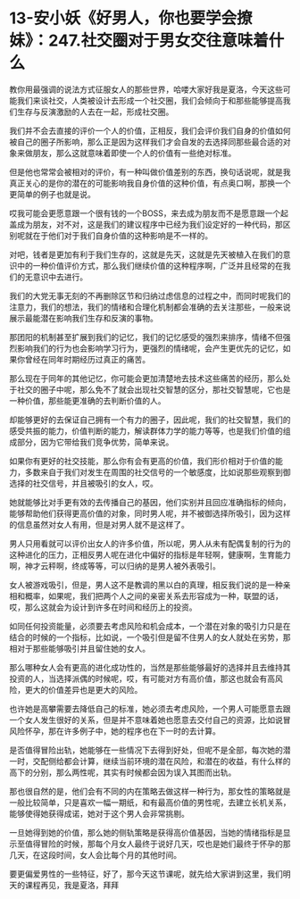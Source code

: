 # 13-安小妖《好男人，你也要学会撩妹》：247.社交圈对于男女交往意味着什么

教你用最强调的说法方式征服女人的那些世界，哈喽大家好我是夏洛，今天这些可能我们来谈社交，人类被设计去形成一个社交圈，我们会倾向于和那些能够提高我们生存与反演激励的人去在一起，形成社交圈。

我们并不会去直接的评价一个人的价值，正相反，我们会评价我们自身的价值如何被自己的圈子所影响，那么正是因为这样我们才会自发的去选择同那些最合适的对象来做朋友，那么这就意味着即使一个人的价值有一些绝对标准。

但是他也常常会被相对的评价，有一种叫做价值差别的东西，换句话说呢，就是我真正关心的是你的潜在的可能影响我自身价值的这种价值，有点奥口啊，那换一个更简单的例子也就是说。

哎我可能会更愿意跟一个很有钱的一个BOSS，来去成为朋友而不是愿意跟一个起盖成为朋友，对不对，这是我们的建议程序中已经为我们设定好的一种代码，那区别呢就在于他们对于我们自身价值的这种影响是不一样的。

对吧，钱者是更加有利于我们生存的，这就是先天，这就是先天被植入在我们的意识中的一种价值评价方式，那么我们继续价值的这种程序啊，广泛并且经常的在我们的无意识中去进行。

我们的大党无事无刻的不再删除区节和归纳过虑信息的过程之中，而同时呢我们的注意力，我们的想法，我们的情绪和合理化机制都会准确的去关注那些，一般来说展示最能潜在影响我们生存和反演的事物。

那团阳的机制甚至扩展到我们的记忆，我们的记忆感受的强烈来排序，情绪不但强烈影响我们的行为也会影响学习行为，更强烈的情绪呢，会产生更优先的记忆，如果你曾经在同年时期经历过真正的痛苦。

那么现在于同年的其他记忆，你可能会更加清楚地去技术这些痛苦的经历，那么处于社交的圈子中呢，那么免不了就会出现社交智慧的区分，那社交智慧呢，它也是一种价值，那些能更准确的去判断价值的人。

却能够更好的去保证自己拥有一个有力的圈子，因此呢，我们的社交智慧，我们的感受共振的能力，价值判断的能力，解读群体力学的能力等等，也是我们价值的组成部分，因为它带给我们竞争优势，简单来说。

如果你有更好的社交技能，那么你有会有更高的价值，我们形价相对于价值的能力，多数来自于我们对发生在周围的社交信号的一个敏感度，比如说那些观察到御选择的社交信号，并且被吸引的女人，哎。

她就能够比对手更有效的去传播自己的基因，他们实别并且回应准确指标的倾向，能够帮助他们获得更高价值的对象，同时男人呢，并不被御选择所吸引，因为这样的信息虽然对女人有用，但是对男人就不是这样了。

男人只用看就可以评价出女人的许多价值，所以呢，男人从未有配偶复制的行为的这种进化的压力，正相反男人呢在进化中偏好的指标是年轻啊，健康啊，生育能力啊，神才云秤啊，终成等等，可以归纳的是男人被外表吸引。

女人被游戏吸引，但是，男人这不是教调的黑以白的真理，相反我们说的是一种亲相和概率，如果呢，我们把两个人之间的亲密关系去形容成为一种，联盟的话，哎，那么这就会为设计到许多在时间和经历上的投资。

如同任何投资能量，必须要去考虑风险和机会成本，一个潜在对象的吸引力只是在结合的时候的一个指标，比如说，一个吸引但是留不住男人的女人就处在劣势，那相对于那些能够吸引并且留住她的女人。

那么哪种女人会有更高的进化成功性的，当然是那些能够最好的选择并且去维持其投资的人，当选择派偶的时候呢，哎，有可能对方有高价值，那这也就会有高风险，更大的价值差异也是更大的风险。

也许她是高攀需要去降低自己的标准，她必须去考虑风险，一个男人可能愿意去跟一个女人发生很好的关系，但是并不意味着她也愿意去交付自己的资源，比如说冒风险怀孕，那在许多例子中，她的程序也在下一时的去计算。

是否值得冒险出轨，她能够在一些情况下去得到好处，但呢不是全部，每次她的潜一时，交配侧给都会计算，继续当前环境的潜在风险，和潜在的收益，有什么样的高下的分别，那么两性呢，其实有时候都会因为误入其图而出轨。

那也很自然的是，他们会有不同的内在策略去做这样一种行为，那女性的策略就是一般比较简单，只是喜欢一幅一期纸，和有最高价值的男性呢，去建立长机关系，能够使得她获得成诺，她对于这个男人会非常挑剔。

一旦她得到她的价值，那么她的侧轨策略是获得高价值基因，当她的情绪指标是显示至值得冒险的时候，那每个月女人最终于说好几天，哎也是她们最终于怀孕的那几天，在这段时间，女人会比每个月的其他时间。

要更偏爱男性的一些特征，好了，那今天这节课呢，就先给大家讲到这里，我们明天的课程再见，我是夏洛，拜拜
